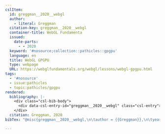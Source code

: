 ```yaml
---
cslItem:
  id: greggman__2020__webgl
  author:
    - literal: Greggman
  citation-key: greggman__2020__webgl
  container-title: WebGL Fundamenta
  issued:
    date-parts:
      - - 2020
  keyword: '#nosource;collection::pathicles::gpgpu'
  language: en
  title: WebGL GPGPU
  type: webpage
  URL: https://webglfundamentals.org/webgl/lessons/webgl-gpgpu.html
tags:
  - '#nosource'
  - issue:pathicles
  - topic:pathicles/gpgpu
rendered:
  bibliography: |-
    <div class="csl-bib-body">
      <div data-csl-entry-id="greggman__2020__webgl" class="csl-entry">Greggman 2020 <i>WebGL GPGPU</i>, <i>WebGL Fundamenta</i>. Available at: <a href='https://webglfundamentals.org/webgl/lessons/webgl-gpgpu.html.'>https://webglfundamentals.org/webgl/lessons/webgl-gpgpu.html.</a></div>
    </div>
  citation: Greggman, 2020
bibTex: "@misc{greggman__2020__webgl,\n\tauthor = {{Greggman}},\n\tyear = {2020},\n\ttitle = {WebGL {GPGPU}},\n\thowpublished = {https://webglfundamentals.org/webgl/lessons/webgl-gpgpu.html},\n}\n\n"

---
```

